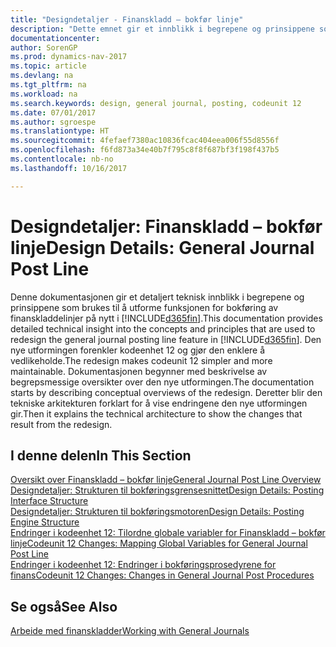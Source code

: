 ```yaml
---
title: "Designdetaljer - Finanskladd – bokfør linje"
description: "Dette emnet gir et innblikk i begrepene og prinsippene som brukes til å utforme funksjonen for bokføring av finanskladdelinjer på nytt i [!INCLUDE[d365fin](includes/d365fin_md.md)]."
documentationcenter: 
author: SorenGP
ms.prod: dynamics-nav-2017
ms.topic: article
ms.devlang: na
ms.tgt_pltfrm: na
ms.workload: na
ms.search.keywords: design, general journal, posting, codeunit 12
ms.date: 07/01/2017
ms.author: sgroespe
ms.translationtype: HT
ms.sourcegitcommit: 4fefaef7380ac10836fcac404eea006f55d8556f
ms.openlocfilehash: f6fd873a34e40b7f795c8f8f687bf3f198f437b5
ms.contentlocale: nb-no
ms.lasthandoff: 10/16/2017

---
```

# <a name="design-details-general-journal-post-line"></a><span data-ttu-id="65014-103">Designdetaljer: Finanskladd – bokfør linje</span><span class="sxs-lookup"><span data-stu-id="65014-103">Design Details: General Journal Post Line</span></span>
<span data-ttu-id="65014-104">Denne dokumentasjonen gir et detaljert teknisk innblikk i begrepene og prinsippene som brukes til å utforme funksjonen for bokføring av finanskladdelinjer på nytt i [!INCLUDE[d365fin](includes/d365fin_md.md)].</span><span class="sxs-lookup"><span data-stu-id="65014-104">This documentation provides detailed technical insight into the concepts and principles that are used to redesign the general journal posting line feature in [!INCLUDE[d365fin](includes/d365fin_md.md)].</span></span> <span data-ttu-id="65014-105">Den nye utformingen forenkler kodeenhet 12 og gjør den enklere å vedlikeholde.</span><span class="sxs-lookup"><span data-stu-id="65014-105">The redesign makes codeunit 12 simpler and more maintainable.</span></span> <span data-ttu-id="65014-106">Dokumentasjonen begynner med beskrivelse av begrepsmessige oversikter over den nye utformingen.</span><span class="sxs-lookup"><span data-stu-id="65014-106">The documentation starts by describing conceptual overviews of the redesign.</span></span> <span data-ttu-id="65014-107">Deretter blir den tekniske arkitekturen forklart for å vise endringene den nye utformingen gir.</span><span class="sxs-lookup"><span data-stu-id="65014-107">Then it explains the technical architecture to show the changes that result from the redesign.</span></span>  

## <a name="in-this-section"></a><span data-ttu-id="65014-108">I denne delen</span><span class="sxs-lookup"><span data-stu-id="65014-108">In This Section</span></span>  
[<span data-ttu-id="65014-109">Oversikt over Finanskladd – bokfør linje</span><span class="sxs-lookup"><span data-stu-id="65014-109">General Journal Post Line Overview</span></span>](design-details-general-journal-post-line-overview.md)  
[<span data-ttu-id="65014-110">Designdetaljer: Strukturen til bokføringsgrensesnittet</span><span class="sxs-lookup"><span data-stu-id="65014-110">Design Details: Posting Interface Structure</span></span>](design-details-posting-interface-structure.md)  
[<span data-ttu-id="65014-111">Designdetaljer: Strukturen til bokføringsmotoren</span><span class="sxs-lookup"><span data-stu-id="65014-111">Design Details: Posting Engine Structure</span></span>](design-details-posting-engine-structure.md)  
[<span data-ttu-id="65014-112">Endringer i kodeenhet 12: Tilordne globale variabler for Finanskladd – bokfør linje</span><span class="sxs-lookup"><span data-stu-id="65014-112">Codeunit 12 Changes: Mapping Global Variables for General Journal Post Line</span></span>](design-details-codeunit-12-changes-mapping-global-variables-for-general-journal-post-line.md)  
[<span data-ttu-id="65014-113">Endringer i kodeenhet 12: Endringer i bokføringsprosedyrene for finans</span><span class="sxs-lookup"><span data-stu-id="65014-113">Codeunit 12 Changes: Changes in General Journal Post Procedures</span></span>](design-details-codeunit-12-changes-changes-in-general-journal-post-procedures.md)  

## <a name="see-also"></a><span data-ttu-id="65014-114">Se også</span><span class="sxs-lookup"><span data-stu-id="65014-114">See Also</span></span>  
[<span data-ttu-id="65014-115">Arbeide med finanskladder</span><span class="sxs-lookup"><span data-stu-id="65014-115">Working with General Journals</span></span>](ui-work-general-journals.md)

